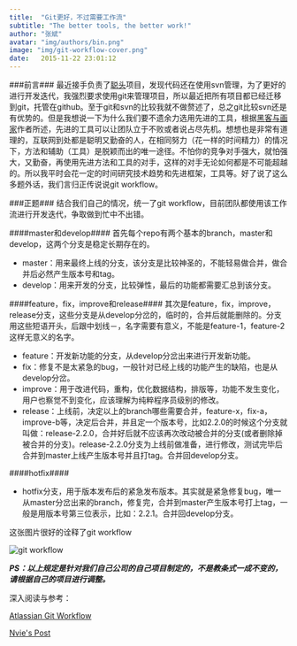 ```yaml
---
title:  "Git更好，不过需要工作流"
subtitle: "The better tools, the better work!"
author: "张斌"
avatar: "img/authors/bin.png"
image: "img/git-workflow-cover.png"
date:   2015-11-22 23:01:12
---
```


###前言###
最近接手负责了[聪头](http://icongtou.com)项目，发现代码还在使用svn管理，为了更好的进行开发迭代，我强烈要求使用git来管理项目，所以最近把所有项目都已经迁移到git，托管在github。至于git和svn的比较我就不做赘述了，总之git比较svn还是有优势的。但是我想说一下为什么我们要不遗余力选用先进的工具，根据[黑客与画家](http://www.amazon.cn/%E9%BB%91%E5%AE%A2%E4%B8%8E%E7%94%BB%E5%AE%B6-%E7%A1%85%E8%B0%B7%E5%88%9B%E4%B8%9A%E4%B9%8B%E7%88%B6Paul-Graham%E6%96%87%E9%9B%86-Paul-Graham/dp/B00ALPRKH0/ref=sr_1_1_twi_kin_2?ie=UTF8&qid=1448270401&sr=8-1&keywords=%E9%BB%91%E5%AE%A2%E4%B8%8E%E7%94%BB%E5%AE%B6)作者所述，先进的工具可以让团队立于不败或者说占尽先机。想想也是非常有道理的，互联网到处都是聪明又勤奋的人，在相同努力（花一样的时间精力）的情况下，方法和辅助（工具）是脱颖而出的唯一途径。不怕你的竞争对手强大，就怕强大，又勤奋，再使用先进方法和工具的对手，这样的对手无论如何都是不可能超越的。所以我平时会花一定的时间研究技术趋势和先进框架，工具等。好了说了这么多题外话，我们言归正传说说git workflow。

###正题###
结合我们自己的情况，统一了git workflow，目前团队都使用该工作流进行开发迭代，争取做到忙中不出错。

####master和develop####
首先每个repo有两个基本的branch，master和develop，这两个分支是稳定长期存在的。

* master：用来最终上线的分支，该分支是比较神圣的，不能轻易做合并，做合并后必然产生版本号和tag。
* develop：用来开发的分支，比较弹性，最后的功能都需要汇总到该分支。

####feature，fix，improve和release####
其次是feature，fix，improve，release分支，这些分支是从develop分岔的，临时的，合并后就能删除的。分支用这些短语开头，后跟中划线－，名字需要有意义，不能是feature-1，feature-2这样无意义的名字。

* feature：开发新功能的分支，从develop分岔出来进行开发新功能。
* fix：修复不是太紧急的bug，一般针对已经上线的功能产生的缺陷，也是从develop分岔。
* improve：用于改进代码，重构，优化数据结构，排版等，功能不发生变化，用户也察觉不到变化，应该理解为纯粹程序员级别的修改。
* release：上线前，决定以上的branch哪些需要合并，feature-x，fix-a，improve-b等，决定后合并，并且定一个版本号，比如2.2.0的时候这个分支就叫做：release-2.2.0，合并好后就不应该再次改动被合并的分支(或者删除掉被合并的分支)。release-2.2.0分支为上线前做准备，进行修改，测试完毕后合并到master上线产生版本号并且打tag。合并回develop分支。

####hotfix####
* hotfix分支，用于版本发布后的紧急发布版本。其实就是紧急修复bug，唯一从master分岔出来的branch，修复完，合并到master产生版本号打上tag，一般是用版本号第三位表示，比如：2.2.1。合并回develop分支。

这张图片很好的诠释了git workflow

![git workflow]({{site.url}}/img/git-workflow.png)


***PS：以上规定是针对我们自己公司的自己项目制定的，不是教条式一成不变的，请根据自己的项目进行调整。***

深入阅读与参考：

[Atlassian Git Workflow](https://www.atlassian.com/git)

[Nvie's Post](http://nvie.com/posts/a-successful-git-branching-model)


